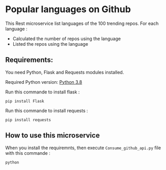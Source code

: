 # Popular languages on Github

This Rest microservice list languages of the 100 trending repos. For each language :
* Calculated the number of repos using the language
* Listed the repos using the language

## Requirements:
You need Python, Flask and Requests modules installed.

Required Python version: [Python 3.8](https://www.python.org/downloads/release/python-380/)

Run this commande to install flask :

`pip install Flask`

Run this commande to install requests :

`pip install requests`

## How to use this microservice
When you install the requiremnts, then execute `Consume_github_api.py` file with this commande :

`python `
